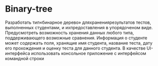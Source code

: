 # Binary-tree

Разработать тип«бинарное дерево» дляхранениярезультатов тестов, выполненных студентами, и ихпредоставления в упорядоченом виде.
Предусмотреть возможность хранения данных любого типа, поддерживающего возможные сравнения.
Информация о студенте может содержать поля, хранящие имя студента, название теста, дату его прохождения и оценку теста для данного студента.
В качестве UI-интерфейса использовать консольное приложение с интерфейсом командной строки
	


